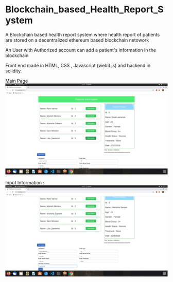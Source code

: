 # Blockchain_based_Health_Report_System
A Blockchain based health report system where health report of patients are stored on a decentralized ethereum based blockchain netowork

An User with Authorized account can add a patient's information in the blockchain

Front end made in HTML, CSS , Javascript (web3.js) and backend in solidity.

Main Page
![Main Page](https://github.com/vivek31999/Blockchain_based_Health_Report_System/blob/master/ScreenShots/main.png
)

Input Information :
![Input](https://github.com/vivek31999/Blockchain_based_Health_Report_System/blob/master/ScreenShots/input.png
)
